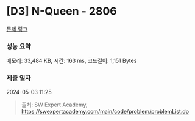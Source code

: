 # [D3] N-Queen - 2806 

[문제 링크](https://swexpertacademy.com/main/code/problem/problemDetail.do?contestProbId=AV7GKs06AU0DFAXB) 

### 성능 요약

메모리: 33,484 KB, 시간: 163 ms, 코드길이: 1,151 Bytes

### 제출 일자

2024-05-03 11:25



> 출처: SW Expert Academy, https://swexpertacademy.com/main/code/problem/problemList.do